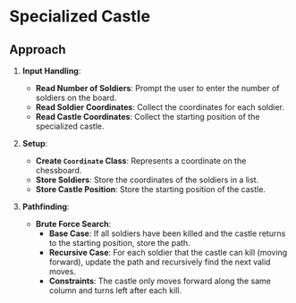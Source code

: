 # Specialized Castle

## Approach

1. **Input Handling**:
   - **Read Number of Soldiers**: Prompt the user to enter the number of soldiers on the board.
   - **Read Soldier Coordinates**: Collect the coordinates for each soldier.
   - **Read Castle Coordinates**: Collect the starting position of the specialized castle.

2. **Setup**:
   - **Create `Coordinate` Class**: Represents a coordinate on the chessboard.
   - **Store Soldiers**: Store the coordinates of the soldiers in a list.
   - **Store Castle Position**: Store the starting position of the castle.

3. **Pathfinding**:
   - **Brute Force Search**:
     - **Base Case**: If all soldiers have been killed and the castle returns to the starting position, store the path.
     - **Recursive Case**: For each soldier that the castle can kill (moving forward), update the path and recursively find the next valid moves.
     - **Constraints**: The castle only moves forward along the same column and turns left after each kill.





